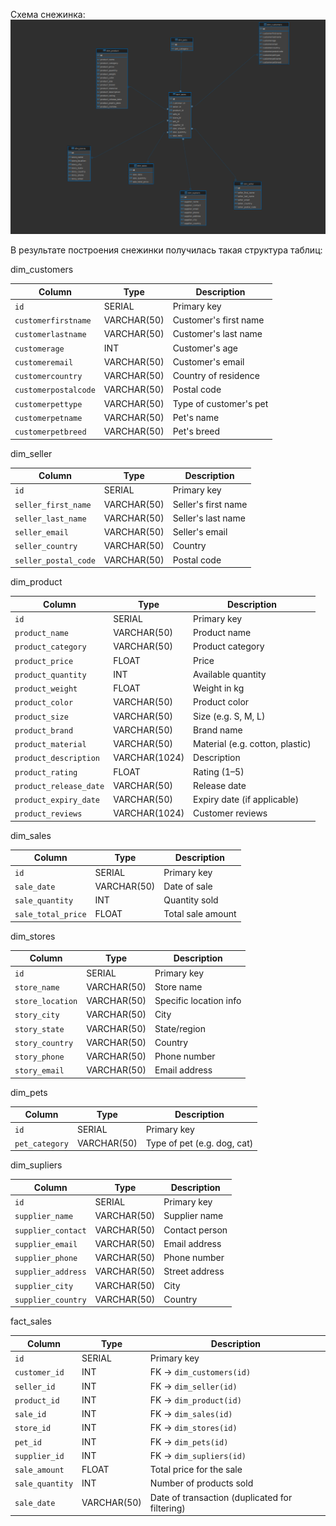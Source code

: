 Схема снежинка:
![Снежинка](snowflake.png)


В результате построения снежинки получилась такая структура таблиц:
 
 dim_customers

| Column               | Type        | Description            |
| -------------------- | ----------- | ---------------------- |
| `id`                 | SERIAL      | Primary key            |
| `customerfirstname`  | VARCHAR(50) | Customer's first name  |
| `customerlastname`   | VARCHAR(50) | Customer's last name   |
| `customerage`        | INT         | Customer's age         |
| `customeremail`      | VARCHAR(50) | Customer's email       |
| `customercountry`    | VARCHAR(50) | Country of residence   |
| `customerpostalcode` | VARCHAR(50) | Postal code            |
| `customerpettype`    | VARCHAR(50) | Type of customer's pet |
| `customerpetname`    | VARCHAR(50) | Pet's name             |
| `customerpetbreed`   | VARCHAR(50) | Pet's breed            |

dim_seller

| Column               | Type        | Description         |
| -------------------- | ----------- | ------------------- |
| `id`                 | SERIAL      | Primary key         |
| `seller_first_name`  | VARCHAR(50) | Seller's first name |
| `seller_last_name`   | VARCHAR(50) | Seller's last name  |
| `seller_email`       | VARCHAR(50) | Seller's email      |
| `seller_country`     | VARCHAR(50) | Country             |
| `seller_postal_code` | VARCHAR(50) | Postal code         |

dim_product

| Column                 | Type          | Description                     |
| ---------------------- | ------------- | ------------------------------- |
| `id`                   | SERIAL        | Primary key                     |
| `product_name`         | VARCHAR(50)   | Product name                    |
| `product_category`     | VARCHAR(50)   | Product category                |
| `product_price`        | FLOAT         | Price                           |
| `product_quantity`     | INT           | Available quantity              |
| `product_weight`       | FLOAT         | Weight in kg                    |
| `product_color`        | VARCHAR(50)   | Product color                   |
| `product_size`         | VARCHAR(50)   | Size (e.g. S, M, L)             |
| `product_brand`        | VARCHAR(50)   | Brand name                      |
| `product_material`     | VARCHAR(50)   | Material (e.g. cotton, plastic) |
| `product_description`  | VARCHAR(1024) | Description                     |
| `product_rating`       | FLOAT         | Rating (1–5)                    |
| `product_release_date` | VARCHAR(50)   | Release date                    |
| `product_expiry_date`  | VARCHAR(50)   | Expiry date (if applicable)     |
| `product_reviews`      | VARCHAR(1024) | Customer reviews                |

dim_sales

| Column             | Type        | Description       |
| ------------------ | ----------- | ----------------- |
| `id`               | SERIAL      | Primary key       |
| `sale_date`        | VARCHAR(50) | Date of sale      |
| `sale_quantity`    | INT         | Quantity sold     |
| `sale_total_price` | FLOAT       | Total sale amount |

dim_stores

| Column           | Type        | Description            |
| ---------------- | ----------- | ---------------------- |
| `id`             | SERIAL      | Primary key            |
| `store_name`     | VARCHAR(50) | Store name             |
| `store_location` | VARCHAR(50) | Specific location info |
| `story_city`     | VARCHAR(50) | City                   |
| `story_state`    | VARCHAR(50) | State/region           |
| `story_country`  | VARCHAR(50) | Country                |
| `story_phone`    | VARCHAR(50) | Phone number           |
| `story_email`    | VARCHAR(50) | Email address          |

dim_pets

| Column         | Type        | Description                 |
| -------------- | ----------- | --------------------------- |
| `id`           | SERIAL      | Primary key                 |
| `pet_category` | VARCHAR(50) | Type of pet (e.g. dog, cat) |

dim_supliers

| Column             | Type        | Description    |
| ------------------ | ----------- | -------------- |
| `id`               | SERIAL      | Primary key    |
| `supplier_name`    | VARCHAR(50) | Supplier name  |
| `supplier_contact` | VARCHAR(50) | Contact person |
| `supplier_email`   | VARCHAR(50) | Email address  |
| `supplier_phone`   | VARCHAR(50) | Phone number   |
| `supplier_address` | VARCHAR(50) | Street address |
| `supplier_city`    | VARCHAR(50) | City           |
| `supplier_country` | VARCHAR(50) | Country        |

fact_sales

| Column          | Type        | Description                                    |
| --------------- | ----------- | ---------------------------------------------- |
| `id`            | SERIAL      | Primary key                                    |
| `customer_id`   | INT         | FK → `dim_customers(id)`                       |
| `seller_id`     | INT         | FK → `dim_seller(id)`                          |
| `product_id`    | INT         | FK → `dim_product(id)`                         |
| `sale_id`       | INT         | FK → `dim_sales(id)`                           |
| `store_id`      | INT         | FK → `dim_stores(id)`                          |
| `pet_id`        | INT         | FK → `dim_pets(id)`                            |
| `supplier_id`   | INT         | FK → `dim_supliers(id)`                        |
| `sale_amount`   | FLOAT       | Total price for the sale                       |
| `sale_quantity` | INT         | Number of products sold                        |
| `sale_date`     | VARCHAR(50) | Date of transaction (duplicated for filtering) |

